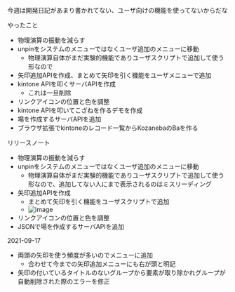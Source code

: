 
今週は開発日記があまり書かれてない、ユーザ向けの機能を使ってないからだな

やったこと
- 物理演算の振動を減らす
- unpinをシステムのメニューではなくユーザ追加のメニューに移動
    - 物理演算自体がまだ実験的機能でありユーザスクリプトで追加して使う形なので
- 矢印追加APIを作成、まとめて矢印を引く機能をユーザメニューで追加
- kintone APIを叩くサーバAPIを作成
    - これは一旦削除
- リンクアイコンの位置と色を調整
- kintone APIを叩いてこざねを作るデモを作成
- 場を作成するサーバAPIを追加
- ブラウザ拡張でkintoneのレコード一覧からKozanebaのBaを作る

リリースノート
- 物理演算の振動を減らす
- unpinをシステムのメニューではなくユーザ追加のメニューに移動
    - 物理演算自体がまだ実験的機能でありユーザスクリプトで追加して使う形なので、追加してない人にまで表示されるのはミスリーディング
- 矢印追加APIを作成
    - まとめて矢印を引く機能をユーザスクリプトで追加
    - ![image](https://gyazo.com/db24cc8fbda75c98c436458fb4fcf5fc/thumb/1000)
- リンクアイコンの位置と色を調整
- JSONで場を作成するサーバAPIを追加


2021-09-17
- 両頭の矢印を使う頻度が多いのでメニューに追加
    - 合わせて今までの矢印追加メニューにも右が頭と明記
- 矢印の付いているタイトルのないグループから要素が取り除かれグループが自動削除された際のエラーを修正

